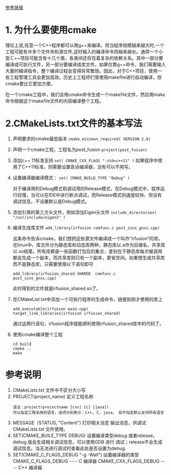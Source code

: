 [参考链接](https://cmake.org/cmake/help/latest/guide/tutorial/index.html)

# 1. 为什么要使用cmake

理论上说,任意一个C++程序都可以用g++来编译。但当程序规模越来越大时,一个工程可能有许多个文件夹和源文件,这时输入的编译命令将越来越长。通常一个小型Ｃ++项目可能含有十几个类，各类间还存在着复杂的依赖关系。其中一部分要编译成可执行文件，另一部分要编译成库文件。如果仅靠g++命令，我们需要输入大量的编译指令，整个编译过程会变得异常繁琐。因此，对于C++项目，使用一些工程管理工具会更加高效。历史上工程师们曾使用makefile进行自动编译，但cmake要比它更加方便。

在一个cmake工程中，我们会用cmake命令生成一个makefile文件，然后用make命令根据这个makefile文件的内容编译整个工程。

# 2.CMakeLists.txt文件的基本写法

1. 声明要求的cmake最低版本
``cmake_minimun_required( VERSION 2.8)``

2. 声明一个cmake工程，工程名为post_fusion
``project(post_fusion)``

3.  添加c++ 11标准支持
``set( CMAKE_CXX_FLAGS "-std=c++11" )``
如果程序中使用了C++11标准，则需要设置告诉编译器，没有可以不用写。

4. 设置编译器编译模式：
``set( CMAKE_BUILD_TYPE "Debug" )``

	对于编译用的Debug模式和调试用的Release模式，在Debug模式中，程序运行较慢，当可以在IDE中进行断点调试，而Release模式则速度较快，但没有调试信息。不设置默认是Debug模式。

5. 添加引用的第三方头文件，例如添加Eigen头文件
``include_directories( "/usr/include/eigen3" )``

6. 编译生成库文件
``add_library(irfusion comfunc.c post_sins_gnss.cpp)``

	这条命令告诉cmake，我们想把这些源文件编译成一个叫作“irfusion”的库。在linux中，库文件分为静态库和动态库两种，静态库以.a作为后缀名，共享库以.so结尾。所有库都是一些函数打包后的集合，差别在于静态库每次被调用都会生成一个副本，而共享库则只有一个副本，更省空间。如果想生成共享库而不是静态库，只需要使用以下语句即可
	
	```
	add_library(irfusion_shared SHARED  comfunc.c 
	post_sins_gnss.cpp)
	```
	此时得到的文件就是irfusion_shared.so了。

7. 在CMakeList.txt中添加一个可执行程序的生成命令，链接到刚才使用的库上
	```
	add_executable(irfusion main.cpp)
	target_link_libraries(irfusion irfusion_shared)
	```
	通过这两行语句，irfusion程序就能顺利使用irfusion_shared库中的代码了。

8. 使用cmake编译整个工程
	```
	cd build
	cmake ..
	make
	```
# 参考说明
1. CMakeLists.txt 文件中不区分大小写
2. PROJECT(project_name) 定义工程名称
	```
	语法：project(projectname [cxx] [c] [java])
	可以指定工程采用的语言，选项分别表示：C++, C, java， 如不指定默认支持所有语言
	```
3. MESSAGE（STATUS, "Content") 打印相关消息
	输出消息，供调试CMakeLists.txt 文件使用。
4. SET(CMAKE_BUILE_TYPE DEBUG) 设置编译类型debug 或者release。 		
	debug 版会生成相关调试信息，可以使用GDB 进行
	调试；release不会生成调试信息。当无法进行调试时查看此处是否设置为debug.
5. SET(CMAKE_C_FLAGS_DEBUG "-g -Wall") 设置编译器的类型
	CMAKE_C_FLAGS_DEBUG ---- C 编译器
	CMAKE_CXX_FLAGS_DEBUG ---- C++ 编译器
<!--stackedit_data:
eyJoaXN0b3J5IjpbMTc3Njg2MzA0LC0xNjM3MzUzNjEwLC03Mz
AzODU3NSwtMzMyNTMzNTQ1LC0yMzg2ODAzNDVdfQ==
-->
